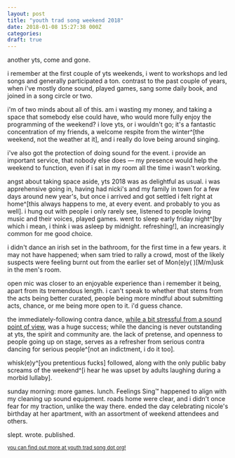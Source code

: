 ```yaml
---
layout: post
title: "youth trad song weekend 2018"
date: 2018-01-08 15:27:38 000Z
categories:
draft: true
---
```


another yts, come and gone.

i remember at the first couple of yts weekends, i went to workshops and led songs and generally participated a ton. contrast to the past couple of years, when i've mostly done sound, played games, sang some daily book, and joined in a song circle or two.

i'm of two minds about all of this. am i wasting my money, and taking a space that somebody else could have, who would more fully enjoy the programming of the weekend? i love yts, or i wouldn't go; it's a fantastic concentration of my friends, a welcome respite from the winter^[the weekend, not the weather at it], and i really do love being around singing.

i've also got the protection of doing sound for the event. i provide an important service, that nobody else does — my presence would help the weekend to function, even if i sat in my room all the time i wasn't working.

angst about taking space aside, yts 2018 was as delightful as usual. i was apprehensive going in, having had nicki's and my family in town for a few days around new year's, but once i arrived and got settled i felt right at home^[this always happens to me, at every event. and probably to you as well]. i hung out with people i only rarely see, listened to people loving music and their voices, played games. went to sleep early friday night^[by which i mean, i think i was asleep by midnight. refreshing!], an increasingly common for me good choice.

i didn't dance an irish set in the bathroom, for the first time in a few years. it may not have happened; when sam tried to rally a crowd, most of the likely suspects were feeling burnt out from the earlier set of Mon(e)y( )\[M/m\]usk in the men's room.

open mic was closer to an enjoyable experience than i remember it being, apart from its tremendous length. i can't speak to whether that stems from the acts being better curated, people being more mindful about submitting acts, chance, or me being more open to it. i'd guess chance.

the immediately-following contra dance, [while a bit stressful from a sound point of view](https://blog.rowan.website/2018/01/08/yts-2k18-sound/), was a huge success; while the dancing is never outstanding at yts, the spirit and community are. the lack of pretense, and openness to people going up on stage, serves as a refresher from serious contra dancing for serious people^[not an indictment, i do it too].

whisk(e)y^[you pretentious fucks] followed, along with the only public baby screams of the weekend^[i hear he was upset by adults laughing during a morbid lullaby].

sunday morning: more games. lunch. Feelings Sing™ happened to align with my cleaning up sound equipment. roads home were clear, and i didn't once fear for my traction, unlike the way there. ended the day celebrating nicole's birthday at her apartment, with an assortment of weekend attendees and others.

slept. wrote. published.

<small>[you can find out more at youth trad song dot org!](http://www.youthtradsong.org/)</small>